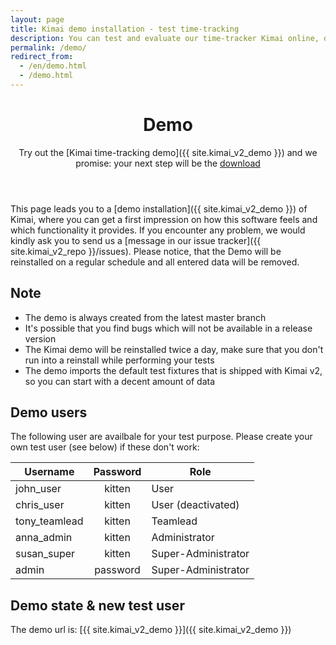 ```yaml
---
layout: page
title: Kimai demo installation - test time-tracking
description: You can test and evaluate our time-tracker Kimai online, directly from our page.
permalink: /demo/
redirect_from:
  - /en/demo.html
  - /demo.html
---
```


<header class="major">
	<h1>Demo</h1>
    <p>
    Try out the [Kimai time-tracking demo]({{ site.kimai_v2_demo }}) and we promise: your next step will be the <a href="{{ site.download_url }}">download</a> 
    </p>
</header>

This page leads you to a [demo installation]({{ site.kimai_v2_demo }}) of Kimai, where you can get a first
impression on how this software feels and which functionality it provides.
If you encounter any problem, we would kindly ask you to send us a [message in our issue tracker]({{ site.kimai_v2_repo }}/issues).
Please notice, that the Demo will be reinstalled on a regular schedule and all entered data will be removed.

## Note

- The demo is always created from the latest master branch
- It's possible that you find bugs which will not be available in a release version
- The Kimai demo will be reinstalled twice a day, make sure that you don't run into a reinstall while performing your tests
- The demo imports the default test fixtures that is shipped with Kimai v2, so you can start with a decent amount of data 

## Demo users

The following user are availbale for your test purpose. Please create your own test user (see below) if these don't work:

| Username | Password | Role |
|---|:---:|---|
| john_user | kitten | User |
| chris_user | kitten | User (deactivated) |
| tony_teamlead | kitten | Teamlead |
| anna_admin | kitten | Administrator |
| susan_super | kitten | Super-Administrator |
| admin | password | Super-Administrator |

## Demo state & new test user

The demo url is: [{{ site.kimai_v2_demo }}]({{ site.kimai_v2_demo }})

<script src="https://demo-v2.kimai.org/status.php"></script>

